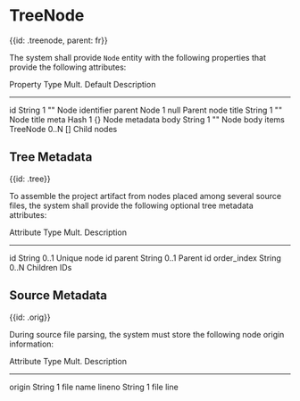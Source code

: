 # TreeNode
{{id: .treenode, parent: fr}}

The system shall provide `Node` entity with the following properties that provide the following attributes:

Property  Type     Mult. Default Description
--------- -------- ----- ------- -----------
id        String       1    ""      Node identifier
parent    Node         1    null    Parent node
title     String       1    ""      Node title
meta      Hash         1    {}      Node metadata
body      String       1    ""      Node body
items     TreeNode  0..N    []      Child nodes

## Tree Metadata
{{id: .tree}}

To assemble the project artifact from nodes placed among several source files, the system shall provide the following optional tree metadata attributes:

Attribute   Type   Mult. Description
----------- ------ ----- --------------
id          String  0..1 Unique node id
parent      String  0..1 Parent id
order_index String  0..N Children IDs

## Source Metadata
{{id: .orig}}

During source file parsing, the system must store the following node origin information:

Attribute   Type   Mult. Description
----------- ------ ----- --------------
origin      String     1 file name
lineno      String     1 file line
